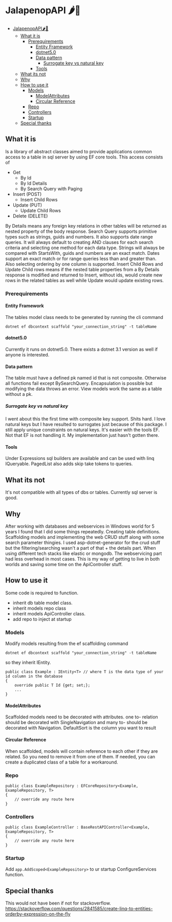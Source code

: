 # JalapenopAPI 🌶🥵
- [JalapenopAPI🌶️🥵](#jalapenopapi️)
  - [What it is](#what-it-is)
    - [Prerequirements](#prerequirements)
      - [Entity Framework](#entity-framework)
      - [dotnet5.0](#dotnet50)
      - [Data pattern](#data-pattern)
        - [Surrogate key vs natural key](#surrogate-key-vs-natural-key)
      - [Tools](#tools)
  - [What its not](#what-its-not)
  - [Why](#why)
  - [How to use it](#how-to-use-it)
    - [Models](#models)
      - [ModelAttributes](#modelattributes)
      - [Circular Reference](#circular-reference)
    - [Repo](#repo)
    - [Controllers](#controllers)
    - [Startup](#startup)
  - [Special thanks](#special-thanks)
  
## What it is

Is a library of abstract classes aimed to provide applications 
common access to a table in sql server by using EF core tools.
This access consists of 

- Get
  - By Id
  - By Id Details 
  - By Search Query with Paging
- Insert (POST)
  - Insert Child Rows
- Update (PUT)
  - Update Child Rows
- Delete (DELETE)

By Details means any foreign key relations 
in other tables will be returned as nested property of the body response.
Search Query supports primitive types such as strings, guids and numbers. It also 
supports date range queries. It will always default to creating AND clauses for
each search criteria and selecting one method for each data type. Strings will 
always be compared with StartsWith, guids and numbers are an exact match. Dates
support an exact match or for range queries less than and greater than. Also
selecting ordering by one column is supported. Insert Child Rows and Update Child 
rows means if the nested table properties from a By Details response is modified 
and returned to Insert, without ids, would create new rows in the related tables 
as well while Update would update existing rows.  

### Prerequirements
#### Entity Framework
The tables model class needs to be generated by running the cli command 
```
dotnet ef dbcontext scaffold "your_connection_string" -t tableName
```
#### dotnet5.0

Currently it runs on dotnet5.0. There exists a dotnet 3.1 version as well if anyone
is interested. 

#### Data pattern

The table must have a defined pk named id that is not composite. 
Otherwise all functions fail except BySearchQuery.
Encapsulation is possible but modifying the data throws an error.
View models work the same as a table without a pk.

##### Surrogate key vs natural key

I went about this the first time with composite key support. Shits hard. I love natural keys but
I have resulted to surrogates just because of this package. I still apply unique constraints on
natural keys. It's easier with the tools EF. Not that EF is not handling it. My implementation 
just hasn't gotten there.  

#### Tools

Under Expressions sql builders are available and can be used with linq IQueryable. 
PagedList also adds skip take tokens to queries. 

## What its not

It's not compatible with all types of dbs or tables. Currently sql server is good.

## Why

After working with databases and webservices in Windows world for 5 years I found that I did some things
repeatedly. Creating table definitions. Scaffolding models and implementing the web CRUD stuff
along with some search parameter thingies. I used asp-dotnet-generator for the crud stuff but
the filtering/searching wasn't a part of that + the details part. When using different tech stacks
like elastic or mongodb. The webservicing part had less overhead in most cases. This is my way
of getting to live in both worlds and saving some time on the ApiController stuff. 

## How to use it

Some code is required to function.

- inherit db table model class.
- inherit models repo class
- inherit models ApiController class.
- add repo to inject at startup

### Models

Modify models resulting from the ef scaffolding command
```
dotnet ef dbcontext scaffold "your_connection_string" -t tableName
```

so they inherit IEntity. 

```
public class Example : IEntity<T> // where T is the data type of your id column in the database
{
    override public T Id {get; set;};
    ...
} 
```

#### ModelAttributes

Scaffolded models need to be decorated with attributes. one to- relation should be decorated with SingleNavigation and many to- should be decorated with Navigation.
DefaultSort is the column you want to result 

#### Circular Reference

When scaffolded, models will contain reference to each other if they are related. So you need to remove it from one of them. If needed, you can create a duplicated class of
a table for a workaround. 

### Repo

```
public class ExampleRepository : EFCoreRepository<Example, ExampleRepository, T> 
{
    // override any route here
}
```

### Controllers

```
public class ExampleController : BaseRestAPIController<Example, ExampleRepository, T> 
{
    // override any route here
}
```

### Startup

Add `app.AddScoped<ExampleRepository>` to ur startup ConfigureServices function.

## Special thanks

This would not have been if not for stackoverflow. 
https://stackoverflow.com/questions/2841585/create-linq-to-entities-orderby-expression-on-the-fly
